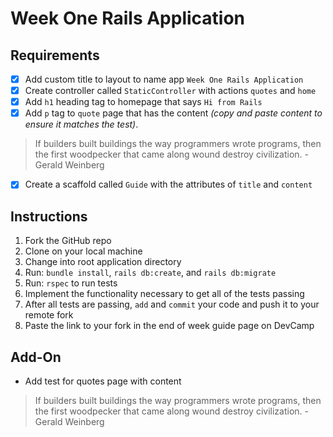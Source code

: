 # Week One Rails Application

## Requirements

* [x] Add custom title to layout to name app `Week One Rails Application`
* [x] Create controller called `StaticController` with actions `quotes` and `home`
* [x] Add `h1` heading tag to homepage that says `Hi from Rails`
* [x] Add `p` tag to `quote` page that has the content _(copy and paste content to ensure it matches the test)_.

> If builders built buildings the way programmers wrote programs, then the first woodpecker that came along wound destroy civilization. - Gerald Weinberg

* [x] Create a scaffold called `Guide` with the attributes of `title` and `content`


## Instructions

1. Fork the GitHub repo
2. Clone on your local machine
3. Change into root application directory
4. Run: `bundle install`, `rails db:create`, and `rails db:migrate`
5. Run: `rspec` to run tests
6. Implement the functionality necessary to get all of the tests passing
7. After all tests are passing, `add` and `commit` your code and push it to your remote fork
8. Paste the link to your fork in the end of week guide page on DevCamp


## Add-On 
 - Add test for quotes page with content

> If builders built buildings the way programmers wrote programs, then the first woodpecker that came along wound destroy civilization. - Gerald Weinberg
